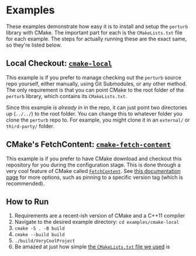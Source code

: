 
# Examples

These examples demonstrate how easy it is to install and setup the `perturb` library with CMake. The important part for each is the `CMakeLists.txt` file for each example.  The steps for actually running these are the exact same, so they're listed below.

## Local Checkout: [`cmake-local`](cmake-local)

This example is if you prefer to manage checking out the `perturb` source repo yourself, either manually, using Git Submodules, or any other method. The only requirement is that you can point CMake to the root folder of the `perturb` library, which contains its `CMakeLists.txt`.

Since this example *is already in* in the repo, it can just point two directories up (`../../`) to the root folder. You can change this to whatever folder you clone the `perturb` repo to. For example, you might clone it in an `external/` or `third-party/` folder. 

## CMake's FetchContent: [`cmake-fetch-content`](cmake-fetch-content)

This example is if you prefer to have CMake download and checkout this repository for you during the configuration stage. This is done through a very cool feature of CMake called [`FetchContent`](https://bewagner.net/programming/2020/05/02/cmake-fetchcontent). See [this documentation page](https://cmake.org/cmake/help/latest/module/FetchContent.html) for more options, such as pinning to a specific version tag (which is recommended).

## How to Run

1. Requirements are a recent-ish version of CMake and a C++11 compiler
2. Navigate to the desired example directory: `cd examples/cmake-local`
3. `cmake -S . -B build`
4. `cmake --build build`
5. `./build/VeryCoolProject`
6. Be amazed at just how simple [the `CMakeLists.txt` file we used](cmake-local/CMakeLists.txt) is
